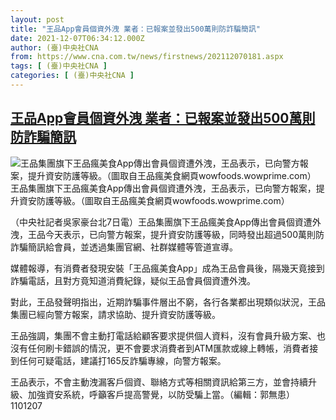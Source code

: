 ```yaml
---
layout: post
title: "王品App會員個資外洩 業者：已報案並發出500萬則防詐騙簡訊"
date: 2021-12-07T06:34:12.000Z
author: (臺)中央社CNA
from: https://www.cna.com.tw/news/firstnews/202112070181.aspx
tags: [ (臺)中央社CNA ]
categories: [ (臺)中央社CNA ]
---
```

<!--1638858852000-->
[王品App會員個資外洩 業者：已報案並發出500萬則防詐騙簡訊](https://www.cna.com.tw/news/firstnews/202112070181.aspx)
------

<div>
<div><div><div style="--aspect-ratio:977/826;"><picture><source media="(max-width: 414px)" data-srcset="https://imgcdn.cna.com.tw/www/WebPhotos/800/20211207/977x826_27404826918.jpg"><source media="(min-width: 413px)" data-srcset="https://imgcdn.cna.com.tw/www/WebPhotos/1024/20211207/977x826_27404826918.jpg"><img data-src="https://imgcdn.cna.com.tw/www/WebPhotos/800/20211207/977x826_27404826918.jpg" alt="王品集團旗下王品瘋美食App傳出會員個資遭外洩，王品表示，已向警方報案，提升資安防護等級。（圖取自王品瘋美食網頁wowfoods.wowprime.com）" data-srcset="https://imgcdn.cna.com.tw/www/WebPhotos/800/20211207/977x826_27404826918.jpg 414w, https://imgcdn.cna.com.tw/www/WebPhotos/1024/20211207/977x826_27404826918.jpg 1024w"></picture></div><div>王品集團旗下王品瘋美食App傳出會員個資遭外洩，王品表示，已向警方報案，提升資安防護等級。（圖取自王品瘋美食網頁wowfoods.wowprime.com）</div></div></div><div></div><div><p>（中央社記者吳家豪台北7日電）王品集團旗下王品瘋美食App傳出會員個資遭外洩，王品今天表示，已向警方報案，提升資安防護等級，同時發出超過500萬則防詐騙簡訊給會員，並透過集團官網、社群媒體等管道宣導。</p><p>媒體報導，有消費者發現安裝「王品瘋美食App」成為王品會員後，隔幾天竟接到詐騙電話，且對方竟知道消費紀錄，疑似王品會員個資遭外洩。</p><p>對此，王品發聲明指出，近期詐騙事件層出不窮，各行各業都出現類似狀況，王品集團已經向警方報案，請求協助、提升資安防護等級。</p><p>王品強調，集團不會主動打電話給顧客要求提供個人資料，沒有會員升級方案、也沒有任何刷卡錯誤的情況，更不會要求消費者到ATM匯款或線上轉帳，消費者接到任何可疑電話，建議打165反詐騙專線，向警方報案。</p><p>王品表示，不會主動洩漏客戶個資、聯絡方式等相關資訊給第三方，並會持續升級、加強資安系統，呼籲客戶提高警覺，以防受騙上當。（編輯：郭無患）1101207</p></div>
</div>
